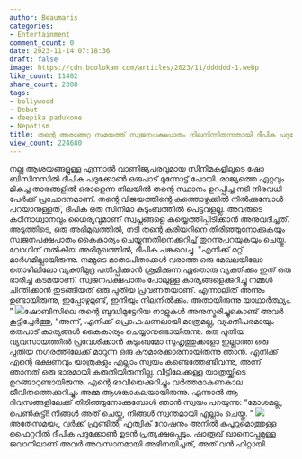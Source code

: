 ```yaml
---
author: Beaumaris
categories:
- Entertainment
comment_count: 0
date: 2023-11-14 07:18:36
draft: false
image: https://cdn.boolokam.com/articles/2023/11/dddddd-1.webp
like_count: 11402
share_count: 2308
tags:
- bollywood
- Debut
- deepika padukone
- Nepotism
title: തന്റെ അരങ്ങേറ്റ സമയത്ത് സ്വജനപക്ഷപാതം നിലനിന്നിരുന്നതായി ദീപിക പദുക്കോൺ
view_count: 224680
---
```


നല്ല ആശയങ്ങളുള്ള എന്നാൽ വാണിജ്യപരവുമായ സിനിമകളിലൂടെ ഷോ ബിസിനസിൽ ദീപിക പദുക്കോൺ ഒരുപാട് മുന്നോട്ട് പോയി. രാജ്യത്തെ ഏറ്റവും മികച്ച താരങ്ങളിൽ ഒരാളെന്ന നിലയിൽ തന്റെ സ്ഥാനം ഉറപ്പിച്ച നടി നിരവധി പേർക്ക് പ്രചോദനമാണ്. തന്റെ വിജയത്തിന്റെ കുത്തൊഴുക്കിൽ നിൽക്കുമ്പോൾ പറയാനുള്ളത്, ദീപിക ഒരു സിനിമാ കുടുംബത്തിൽ പെട്ടവളല്ല. അവരുടെ കഠിനാധ്വാനവും ധൈര്യവുമാണ് സ്വപ്നങ്ങളെ കയ്യെത്തിപ്പിടിക്കാൻ അനുവദിച്ചത്. അടുത്തിടെ, ഒരു അഭിമുഖത്തിൽ, നടി തന്റെ കരിയറിനെ തിരിഞ്ഞുനോക്കുകയും സ്വജനപക്ഷപാതം കൈകാര്യം ചെയ്യുന്നതിനെക്കുറിച്ച് തുറന്നുപറയുകയും ചെയ്തു. വോഗിന് നൽകിയ അഭിമുഖത്തിൽ, ദീപിക പങ്കുവെച്ചു. "എനിക്ക് മറ്റ് മാർഗമില്ലായിരുന്നു. നമ്മുടെ മാതാപിതാക്കൾ വരാത്ത ഒരു മേഖലയിലോ തൊഴിലിലോ വ്യക്തിമുദ്ര പതിപ്പിക്കാൻ ശ്രമിക്കുന്ന ഏതൊരു വ്യക്തിക്കും ഇത് ഒരു ഭാരിച്ച കടമയാണ്. സ്വജനപക്ഷപാതം പോലുള്ള കാര്യങ്ങളെക്കുറിച്ചു നമ്മൾ ചിന്തിക്കാൻ തുടങ്ങിയത് ഒരു പുതിയ പ്രവണതയാണ്. എന്നാലിത് അന്നും ഉണ്ടായിരുന്നു, ഇപ്പോഴുമുണ്ട്, ഇനിയും നിലനിൽക്കും. അതായിരുന്നു യാഥാർത്ഥ്യം. ” ![](https://cdn.boolokam.com/articles/2023/11/dddddd-1.webp)ഷോബിസിലെ തന്റെ ബുദ്ധിമുട്ടേറിയ നാളുകൾ അനുസ്മരിച്ചുകൊണ്ട് അവർ കൂട്ടിച്ചേർത്തു, “അന്ന്, എനിക്ക് പ്രൊഫഷണലായി മാത്രമല്ല, വ്യക്തിപരമായും ഒരുപാട് കാര്യങ്ങൾ കൈകാര്യം ചെയ്യാനുണ്ടായിരുന്നു. ഒരു പുതിയ വ്യവസായത്തിൽ പ്രവേശിക്കാൻ കുടുംബമോ സുഹൃത്തുക്കളോ ഇല്ലാത്ത ഒരു പുതിയ നഗരത്തിലേക്ക് മാറുന്ന ഒരു കൗമാരക്കാരനായിരുന്നു ഞാൻ. എനിക്ക് എന്റെ ഭക്ഷണവും യാത്രകളും എല്ലാം സ്വയം കണ്ടെത്തേണ്ടിവന്നു, അന്ന് ഞാനത് ഒരു ഭാരമായി കരുതിയിരുന്നില്ല. വീട്ടിലേക്കുള്ള യാത്രയ്ക്കിടെ ഉറങ്ങാറുണ്ടായിരുന്നു, എന്റെ ഭാവിയെക്കുറിച്ചും വർത്തമാകണകാല ജീവിതത്തെക്കുറിച്ചും അമ്മ ആശങ്കാകുലയായിരുന്നു. എന്നാൽ ആ ദിവസങ്ങളിലേക്ക് തിരിഞ്ഞുനോക്കുമ്പോൾ ഞാൻ സ്വയം പറയുന്നു: “മോശമല്ല, പെൺകുട്ടി! നിങ്ങൾ അത് ചെയ്തു, നിങ്ങൾ സ്വന്തമായി എല്ലാം ചെയ്തു. ” ![](https://cdn.boolokam.com/articles/2023/11/wfwfw.jpg)അതേസമയം, വർക്ക് ഫ്രണ്ടിൽ, ഹൃത്വിക് റോഷനും അനിൽ കപൂറുമൊത്തുള്ള ഫൈറ്ററിൽ ദീപിക പദുക്കോൺ ഉടൻ പ്രത്യക്ഷപ്പെടും. ഷാരൂഖ് ഖാനൊപ്പമുള്ള ജവാനിലാണ് അവർ അവസാനമായി അഭിനയിച്ചത്, അത് വൻ ഹിറ്റായി.